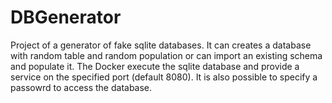 # DBGenerator

Project of a generator of fake sqlite databases. It can creates a database with random table and random population or can import an existing schema and populate it.
The Docker execute the sqlite database and provide a service on the specified port (default 8080). It is also possible to specify a passowrd to access the database.
